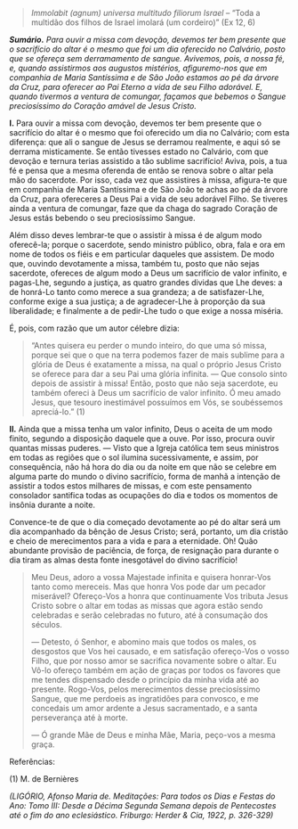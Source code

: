 > *Immolabit (agnum) universa multitudo filiorum Israel* – “Toda a multidão dos filhos de Israel imolará (um cordeiro)” (Ex 12, 6)

***Sumário.** Para ouvir a missa com devoção, devemos ter bem presente que o sacrifício do altar é o mesmo que foi um dia oferecido no Calvário, posto que se ofereça sem derramamento de sangue. Avivemos, pois, a nossa fé, e, quando assistirmos aos augustos mistérios, afiguremo-nos que em companhia de Maria Santíssima e de São João estamos ao pé da árvore da Cruz, para oferecer ao Pai Eterno a vida de seu Filho adorável. E, quando tivermos a ventura de comungar, façamos que bebemos o Sangue preciosíssimo do Coração amável de Jesus Cristo.*

**I.** Para ouvir a missa com devoção, devemos ter bem presente que o sacrifício do altar é o mesmo que foi oferecido um dia no Calvário; com esta diferença: que ali o sangue de Jesus se derramou realmente, e aqui só se derrama misticamente. Se então tivesses estado no Calvário, com que devoção e ternura terias assistido a tão sublime sacrifício! Aviva, pois, a tua fé e pensa que a mesma oferenda de então se renova sobre o altar pela mão do sacerdote. Por isso, cada vez que assistires à missa, afigura-te que em companhia de Maria Santíssima e de São João te achas ao pé da árvore da Cruz, para ofereceres a Deus Pai a vida de seu adorável Filho. Se tiveres ainda a ventura de comungar, faze que da chaga do sagrado Coração de Jesus estás bebendo o seu preciosíssimo Sangue.

Além disso deves lembrar-te que o assistir à missa é de algum modo oferecê-la; porque o sacerdote, sendo ministro público, obra, fala e ora em nome de todos os fiéis e em particular daqueles que assistem. De modo que, ouvindo devotamente a missa, também tu, posto que não sejas sacerdote, ofereces de algum modo a Deus um sacrifício de valor infinito, e pagas-Lhe, segundo a justiça, as quatro grandes dividas que Lhe deves: a de honrá-Lo tanto como merece a sua grandeza; a de satisfazer-Lhe, conforme exige a sua justiça; a de agradecer-Lhe à proporção da sua liberalidade; e finalmente a de pedir-Lhe tudo o que exige a nossa miséria.

É, pois, com razão que um autor célebre dizia:

> “Antes quisera eu perder o mundo inteiro, do que uma só missa, porque sei que o que na terra podemos fazer de mais sublime para a glória de Deus é exatamente a missa, na qual o próprio Jesus Cristo se oferece para dar a seu Pai uma glória infinita. — Que consolo sinto depois de assistir à missa! Então, posto que não seja sacerdote, eu também ofereci à Deus um sacrifício de valor infinito. Ó meu amado Jesus, que tesouro inestimável possuímos em Vós, se soubéssemos apreciá-lo.” (1)

**II.** Ainda que a missa tenha um valor infinito, Deus o aceita de um modo finito, segundo a disposição daquele que a ouve. Por isso, procura ouvir quantas missas puderes. — Visto que a Igreja católica tem seus ministros em todas as regiões que o sol ilumina sucessivamente, e assim, por consequência, não há hora do dia ou da noite em que não se celebre em alguma parte do mundo o divino sacrifício, forma de manhã a intenção de assistir a todos estos milhares de missas, e com este pensamento consolador santifica todas as ocupações do dia e todos os momentos de insônia durante a noite.

Convence-te de que o dia começado devotamente ao pé do altar será um dia acompanhado da bênção de Jesus Cristo; será, portanto, um dia cristão e cheio de merecimentos para a vida e para a eternidade. Oh! Quão abundante provisão de paciência, de força, de resignação para durante o dia tiram as almas desta fonte inesgotável do divino sacrifício!

> Meu Deus, adoro a vossa Majestade infinita e quisera honrar-Vos tanto como mereceis. Mas que honra Vos pode dar um pecador miserável? Ofereço-Vos a honra que continuamente Vos tributa Jesus Cristo sobre o altar em todas as missas que agora estão sendo celebradas e serão celebradas no futuro, até à consumação dos séculos.
>
> — Detesto, ó Senhor, e abomino mais que todos os males, os desgostos que Vos hei causado, e em satisfação ofereço-Vos o vosso Filho, que por nosso amor se sacrifica novamente sobre o altar. Eu Vô-lo ofereço também em ação de graças por todos os favores que me tendes dispensado desde o princípio da minha vida até ao presente. Rogo-Vos, pelos merecimentos desse preciosíssimo Sangue, que me perdoeis as ingratidões para convosco, e me concedais um amor ardente a Jesus sacramentado, e a santa perseverança até à morte.
>
> — Ó grande Mãe de Deus e minha Mãe, Maria, peço-vos a mesma graça.

Referências:

\(1\) M. de Bernières

*(LIGÓRIO, Afonso Maria de. Meditações: Para todos os Dias e Festas do Ano: Tomo III: Desde a Décima Segunda Semana depois de Pentecostes até o fim do ano eclesiástico. Friburgo: Herder & Cia, 1922, p. 326-329)*

